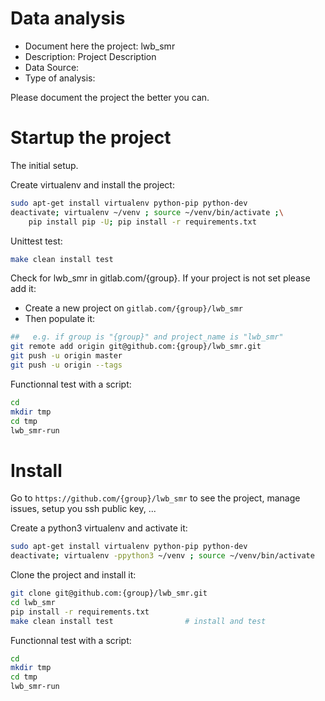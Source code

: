 # Data analysis
- Document here the project: lwb_smr
- Description: Project Description
- Data Source:
- Type of analysis:

Please document the project the better you can.

# Startup the project

The initial setup.

Create virtualenv and install the project:
```bash
sudo apt-get install virtualenv python-pip python-dev
deactivate; virtualenv ~/venv ; source ~/venv/bin/activate ;\
    pip install pip -U; pip install -r requirements.txt
```

Unittest test:
```bash
make clean install test
```

Check for lwb_smr in gitlab.com/{group}.
If your project is not set please add it:

- Create a new project on `gitlab.com/{group}/lwb_smr`
- Then populate it:

```bash
##   e.g. if group is "{group}" and project_name is "lwb_smr"
git remote add origin git@github.com:{group}/lwb_smr.git
git push -u origin master
git push -u origin --tags
```

Functionnal test with a script:

```bash
cd
mkdir tmp
cd tmp
lwb_smr-run
```

# Install

Go to `https://github.com/{group}/lwb_smr` to see the project, manage issues,
setup you ssh public key, ...

Create a python3 virtualenv and activate it:

```bash
sudo apt-get install virtualenv python-pip python-dev
deactivate; virtualenv -ppython3 ~/venv ; source ~/venv/bin/activate
```

Clone the project and install it:

```bash
git clone git@github.com:{group}/lwb_smr.git
cd lwb_smr
pip install -r requirements.txt
make clean install test                # install and test
```
Functionnal test with a script:

```bash
cd
mkdir tmp
cd tmp
lwb_smr-run
```
